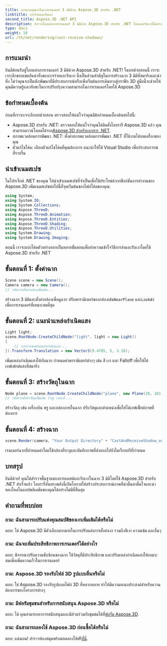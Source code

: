 ```yaml
---
title: การควบคุมเงาในการเรนเดอร์ 3 มิติด้วย Aspose.3D สำหรับ .NET
linktitle: การร่ายและรับเงา
second_title: Aspose.3D .NET API
description: สำรวจโลกแห่งการเรนเดอร์ 3 มิติด้วย Aspose.3D สำหรับ .NET โยนและรับเงาได้อย่างง่ายดาย ดาวน์โหลดทดลองใช้ฟรีตอนนี้!
type: docs
weight: 10
url: /th/net/rendering/cast-receive-shadows/
---
```

## การแนะนำ
ยินดีต้อนรับสู่โลกแห่งการเรนเดอร์ 3 มิติด้วย Aspose.3D สำหรับ .NET! ในบทช่วยสอนนี้ เราจะเจาะลึกขอบเขตอันน่าทึ่งของการร่ายและรับเงา ซึ่งเป็นส่วนสำคัญในการสร้างฉาก 3 มิติที่สมจริงและน่าทึ่ง ไม่ว่าคุณจะเป็นนักพัฒนาที่มีประสบการณ์หรือเพิ่งเริ่มต้นการเดินทางสู่กราฟิก 3D คู่มือนี้จะช่วยให้คุณมีความรู้และทักษะในการปรับปรุงความสามารถในการเรนเดอร์โดยใช้ Aspose.3D
## ข้อกำหนดเบื้องต้น
ก่อนที่เราจะเจาะลึกบทช่วยสอน ตรวจสอบให้แน่ใจว่าคุณมีข้อกำหนดเบื้องต้นต่อไปนี้:
-  Aspose.3D สำหรับ .NET: ตรวจสอบให้แน่ใจว่าคุณได้ติดตั้งไลบรารี Aspose.3D แล้ว คุณสามารถดาวน์โหลดได้จาก[Aspose.3D สำหรับเอกสาร .NET](https://reference.aspose.com/3d/net/).
- สภาพแวดล้อมการพัฒนา .NET: ตั้งค่าสภาพแวดล้อมการพัฒนา .NET ที่ใช้งานได้บนเครื่องของคุณ
- ตัวแก้ไขโค้ด: เลือกตัวแก้ไขโค้ดที่คุณต้องการ แนะนำให้ใช้ Visual Studio เพื่อประสบการณ์ที่ราบรื่น
## นำเข้าเนมสเปซ
ในโปรเจ็กต์ .NET ของคุณ ให้นำเข้าเนมสเปซที่จำเป็นเพื่อใช้ประโยชน์จากฟังก์ชันการทำงานของ Aspose.3D เพิ่มเนมสเปซต่อไปนี้ที่จุดเริ่มต้นของไฟล์โค้ดของคุณ:
```csharp
using System;
using System.IO;
using System.Collections;
using Aspose.ThreeD;
using Aspose.ThreeD.Animation;
using Aspose.ThreeD.Entities;
using Aspose.ThreeD.Shading;
using Aspose.ThreeD.Utilities;
using System.Drawing;
using System.Drawing.Imaging;
```
ตอนนี้ เราจะแบ่งโค้ดตัวอย่างออกเป็นหลายขั้นตอนเพื่อทำความเข้าใจวิธีการส่งและรับเงาโดยใช้ Aspose.3D สำหรับ .NET
## ขั้นตอนที่ 1: ตั้งค่าฉาก
```csharp
Scene scene = new Scene();
Camera camera = new Camera();
// รหัสการตั้งค่ากล้องเพิ่มเติม...
```
สร้างฉาก 3 มิติและตั้งค่ากล้องเพื่อดูฉาก ปรับพารามิเตอร์ของกล้องเช่น`NearPlane` และ`LookAt` เพื่อการเรนเดอร์ที่เหมาะสมที่สุด
## ขั้นตอนที่ 2: แนะนำแหล่งกำเนิดแสง
```csharp
Light light;
scene.RootNode.CreateChildNode("light", light = new Light()
{
    // การกำหนดค่าแหล่งกำเนิดแสง...
}).Transform.Translation = new Vector3(9.4785, 5, 3.18);
```
เพิ่มแหล่งกำเนิดแสงให้กับฉาก กำหนดค่าพารามิเตอร์ต่างๆ เช่น สี เงา และ Falloff เพื่อให้ได้เอฟเฟกต์แสงที่สมจริง
## ขั้นตอนที่ 3: สร้างวัตถุในฉาก
```csharp
Node plane = scene.RootNode.CreateChildNode("plane", new Plane(20, 20));
// รหัสการตั้งค่าวัตถุเพิ่มเติม (พรู กล่อง)...
```
สร้างวัตถุ เช่น เครื่องบิน พรู และกล่องภายในฉาก ปรับวัสดุและตำแหน่งเพื่อให้ได้เอฟเฟ็กต์ภาพที่ต้องการ
## ขั้นตอนที่ 4: สร้างฉาก
```csharp
scene.Render(camera, "Your Output Directory" + "CastAndReceiveShadow_out.png", new Size(1024, 1024), ImageFormat.Png, opt);
```
เรนเดอร์ฉากที่กำหนดค่าโดยใช้กล้องที่ระบุและบันทึกภาพที่ส่งออกไปยังไดเร็กทอรีที่กำหนด
## บทสรุป
ยินดีด้วย! คุณได้สำรวจพื้นฐานของการแคสต์และรับเงาในฉาก 3 มิติโดยใช้ Aspose.3D สำหรับ .NET สำเร็จแล้ว ไลบรารี่อันทรงพลังนี้เปิดโอกาสให้สร้างประสบการณ์ภาพที่น่าตื่นตาตื่นใจและน่าหลงใหลในแอปพลิเคชันของคุณได้อย่างไม่มีที่สิ้นสุด
## คำถามที่พบบ่อย
### ถาม: ฉันสามารถปรับแต่งคุณสมบัติของเงาเพิ่มเติมได้หรือไม่
ตอบ: ได้ Aspose.3D มีตัวเลือกมากมายในการปรับแต่งการตั้งค่าเงา รวมถึงสีเงา ความเข้ม และอื่นๆ
### ถาม: ฉันจะเพิ่มประสิทธิภาพการเรนเดอร์ได้อย่างไร
ตอบ: พิจารณาปรับความซับซ้อนของฉาก ใช้วัสดุที่มีประสิทธิภาพ และปรับแหล่งกำเนิดแสงให้เหมาะสมเพื่อเพิ่มความเร็วในการเรนเดอร์
### ถาม: Aspose.3D รองรับไฟล์ 3D รูปแบบอื่นหรือไม่
ตอบ: ใช่ Aspose.3D รองรับรูปแบบไฟล์ 3D ที่หลากหลาย ทำให้มีความอเนกประสงค์สำหรับความต้องการของโครงการต่างๆ
### ถาม: มีฟอรัมชุมชนสำหรับการสนับสนุน Aspose.3D หรือไม่
 ตอบ: ได้ คุณสามารถหาการสนับสนุนและมีส่วนร่วมกับชุมชนได้ที่[ฟอรั่ม Aspose.3D](https://forum.aspose.com/c/3d/18).
### ถาม: ฉันสามารถลองใช้ Aspose.3D ก่อนซื้อได้หรือไม่
 ตอบ: แน่นอน! สำรวจห้องสมุดพร้อมทดลองใช้ฟรี[ที่นี่](https://releases.aspose.com/).